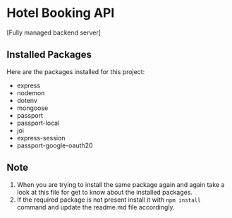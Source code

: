 # Hotel Booking API

[Fully managed backend server]

## Installed Packages

Here are the packages installed for this project:

- express
- nodemon
- dotenv
- mongoose
- passport
- passport-local
- joi
- express-session
- passport-google-oauth20

## Note

1. When you are trying to install the same package again and again take a look at this file for get to know about the installed packages.
2. If the required package is not present install it with ```npm install``` command and update the readme.md file accordingly.